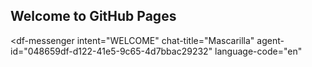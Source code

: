 ## Welcome to GitHub Pages
<script src="https://www.gstatic.com/dialogflow-console/fast/messenger/bootstrap.js?v=1"></script>
<df-messenger
  intent="WELCOME"
  chat-title="Mascarilla"
  agent-id="048659df-d122-41e5-9c65-4d7bbac29232"
  language-code="en"
></df-messenger>
